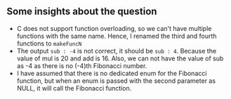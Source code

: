 ## Some insights about the question
- C does not support function overloading, so we can't have multiple functions with the same name. Hence, I renamed the third and fourth functions to `makeFuncN`
- The output `sub : -4` is not correct, it should be `sub : 4`. Because the value of mul is 20 and add is 16. Also, we can not have the value of sub as -4 as there is no (-4)th Fibonacci number.
- I have assumed that there is no dedicated enum for the Fibonacci function, but when an enum is passed with the second parameter as NULL, it will call the Fibonacci function.
